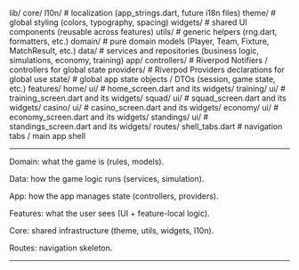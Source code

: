 lib/
core/
l10n/          # localization (app_strings.dart, future i18n files)
theme/         # global styling (colors, typography, spacing)
widgets/       # shared UI components (reusable across features)
utils/         # generic helpers (rng.dart, formatters, etc.)
domain/          # pure domain models (Player, Team, Fixture, MatchResult, etc.)
data/            # services and repositories (business logic, simulations, economy, training)
app/
controllers/   # Riverpod Notifiers / controllers for global state
providers/     # Riverpod Providers declarations for global use
state/         # global app state objects / DTOs (session, game state, etc.)
features/
home/
ui/          # home_screen.dart and its widgets/
training/
ui/          # training_screen.dart and its widgets/
squad/
ui/          # squad_screen.dart and its widgets/
casino/
ui/          # casino_screen.dart and its widgets/
economy/
ui/          # economy_screen.dart and its widgets/
standings/
ui/          # standings_screen.dart and its widgets/
routes/
shell_tabs.dart   # navigation tabs / main app shell

---

Domain: what the game is (rules, models).

Data: how the game logic runs (services, simulation).

App: how the app manages state (controllers, providers).

Features: what the user sees (UI + feature-local logic).

Core: shared infrastructure (theme, utils, widgets, l10n).

Routes: navigation skeleton.

---

